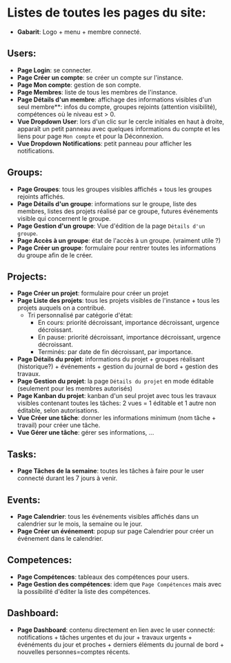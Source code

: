 # Listes de toutes les pages du site:

- **Gabarit**: Logo + menu + membre connecté.

## Users:
- **Page Login**: se connecter.
- **Page Créer un compte**: se créer un compte sur l'instance.
- **Page Mon compte**: gestion de son compte.
- **Page Membres**: liste de tous les membres de l'instance.
- **Page Détails d'un membre**: affichage des informations visibles d'un seul membre**: infos du compte, groupes rejoints (attention visibilité), compétences où le niveau est > 0.
- **Vue Dropdown User**: lors d'un clic sur le cercle initiales en haut à droite, apparaît un petit panneau avec quelques informations du compte et les liens pour page `Mon compte` et pour la Déconnexion.
- **Vue Dropdown Notifications**: petit panneau pour afficher les notifications.

## Groups:
- **Page Groupes**: tous les groupes visibles affichés + tous les groupes rejoints affichés.
- **Page Détails d'un groupe**: informations sur le groupe, liste des membres, listes des projets réalisé par ce groupe, futures événements visible qui concernent le groupe.
- **Page Gestion d'un groupe**: Vue d'édition de la page `Détails d'un groupe`.
- **Page Accès à un groupe**: état de l'accès à un groupe. (vraiment utile ?)
- **Page Créer un groupe**: formulaire pour rentrer toutes les informations du groupe afin de le créer.

## Projects:
- **Page Créer un projet**: formulaire pour créer un projet
- **Page Liste des projets**: tous les projets visibles de l'instance + tous les projets auquels on a contribué.
	- Tri personnalisé par catégorie d'état:
		- En cours: priorité décroissant, importance décroissant, urgence décroissant.
		- En pause: priorité décroissant, importance décroissant, urgence décroissant.
		- Terminés: par date de fin décroissant, par importance.
- **Page Détails du projet**: informations du projet + groupes réalisant (historique?) + événements + gestion du journal de bord + gestion des travaux.
- **Page Gestion du projet**: la page `Détails du projet` en mode éditable (seulement pour les membres autorisés)
- **Page Kanban du projet**: kanban d'un seul projet avec tous les travaux visibles contenant toutes les tâches: 2 vues = 1 éditable et 1 autre non éditable, selon autorisations.
- **Vue Créer une tâche**: donner les informations minimum (nom tâche + travail) pour créer une tâche.
- **Vue Gérer une tâche**: gérer ses informations, ...

## Tasks:
- **Page Tâches de la semaine**: toutes les tâches à faire pour le user connecté durant les 7 jours à venir.

## Events:
- **Page Calendrier**: tous les événements visibles affichés dans un calendrier sur le mois, la semaine ou le jour.
- **Page Créer un événement**: popup sur page Calendrier pour créer un événement dans le calendrier.

## Competences:
- **Page Compétences**: tableaux des compétences pour users.
- **Page Gestion des compétences**: idem que `Page Compétences` mais avec la possibilité d'éditer la liste des compétences.

## Dashboard:
- **Page Dashboard**: contenu directement en lien avec le user connecté: notifications + tâches urgentes et du jour + travaux urgents + événéments du jour et proches + derniers éléments du journal de bord + nouvelles personnes=comptes récents.

